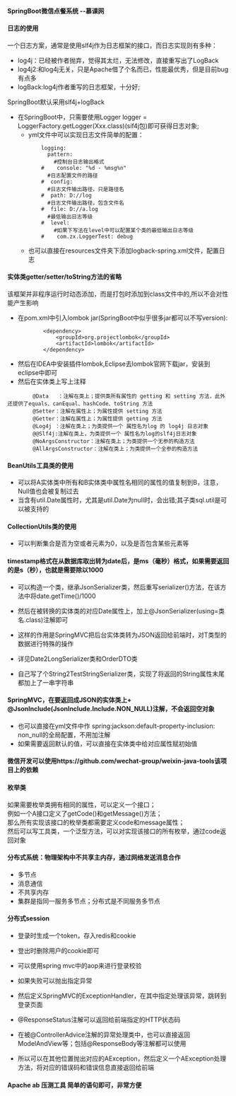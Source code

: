 #### SpringBoot微信点餐系统 --慕课网

#### 日志的使用 
一个日志方案，通常是使用slf4j作为日志框架的接口，而日志实现则有多种：
* log4j：已经被作者抛弃，觉得其太烂，无法修改，直接重写出了LogBack
* log4j2:和log4j无关，只是Apache借了个名而已，性能最优秀，但是目前bug有点多
* logBack:log4j作者重写的日志框架，十分好;

SpringBoot默认采用slf4j+logBack

* 在SpringBoot中，只需要使用Logger logger = LoggerFactory.getLogger(Xxx.class)(sif4j包)即可获得日志对象;
    * yml文件中可以实现日志文件简单的配置：
        ~~~
            logging:
              pattern:
                #控制台日志输出格式
            #    console: "%d - %msg%n"
              #日志配置文件的路径
            #  config:
              #日志文件输出路径，只是路径名
            #  path: D://log
              #日志文件输出路径，包含文件名
            #  file: D://a.log
              #最低输出日志等级
            #  level:
                #如果下写法在level中可以配置某个类的最低输出日志等级
            #    com.zx.LoggerTest: debug
        ~~~
    * 也可以直接在resources文件夹下添加logback-spring.xml文件，配置日志

#### 实体类getter/setter/toString方法的省略
该框架并非程序运行时动态添加，而是打包时添加到class文件中的,所以不会对性能产生影响
* 在pom.xml中引入lombok jar(SpringBoot中似乎很多jar都可以不写version):
    ~~~
            <dependency>
                <groupId>org.projectlombok</groupId>
                <artifactId>lombok</artifactId>
            </dependency>
    ~~~
* 然后在IDEA中安装插件lombok,Eclipse去lombok官网下载jar，安装到eclipse中即可
* 然后在实体类上写上注释
~~~
        @Data   ：注解在类上；提供类所有属性的 getting 和 setting 方法，此外还提供了equals、canEqual、hashCode、toString 方法
        @Setter：注解在属性上；为属性提供 setting 方法
        @Getter：注解在属性上；为属性提供 getting 方法
        @Log4j ：注解在类上；为类提供一个 属性名为log 的 log4j 日志对象
        @@Slf4j:注解在类上，为类提供一个 属性名为log的slf4j日志对象
        @NoArgsConstructor：注解在类上；为类提供一个无参的构造方法
        @AllArgsConstructor：注解在类上；为类提供一个全参的构造方法 
~~~

#### BeanUtils工具类的使用
* 可以将A实体类中所有和B实体类中属性名相同的属性的值复制到B，注意，Null值也会被复制过去
* 当含有util.Date属性时，尤其是util.Date为null时，会出错;其子类sql.util是可以被支持的

#### CollectionUtils类的使用
* 可以判断集合是否为空或者元素为0，以及是否包含某些元素等

#### timestamp格式在从数据库取出转为date后，是ms（毫秒）格式，如果需要返回的是s（秒），也就是需要除以1000
* 可以构造一个类，继承JsonSerializer<T>类，然后重写serializer()方法，在该方法中将date.getTime()/1000
* 然后在被转换的实体类的对应Date属性上，加上@JsonSerializer(using=类名.class)注解即可
* 这样的作用是SpringMVC把后台实体类转为JSON返回给前端时，对T类型的数据进行特殊的操作
* 详见Date2LongSerializer类和OrderDTO类

* 自己写了个String2TestStringSerializer类，实现了将返回的String属性末尾都加上了一串字符串

#### SpringMVC，在要返回成JSON的实体类上+ @JsonInclude(JsonInclude.Include.NON_NULL)注解，不会返回空对象
* 也可以直接在yml文件中作 spring:jackson:default-property-inclusion: non_null的全局配置，不用加注解
* 如果需要返回默认的值，可以直接在实体类中给对应属性赋初始值

#### 微信开发可以使用https://github.com/wechat-group/weixin-java-tools该项目上的依赖

#### 枚举类
如果需要枚举类拥有相同的属性，可以定义一个接口；  
例如一个A接口定义了getCode()和getMessage()方法；  
那么所有实现该接口的枚举类都需要定义code和message属性；  
然后可以写工具类，一个泛型方法，可以对实现该接口的所有枚举，通过code返回对象

#### 分布式系统：物理架构中不共享主内存，通过网络发送消息合作
* 多节点
* 消息通信
* 不共享内存
* 集群是指同一服务多节点；分布式是不同服务多节点

#### 分布式session
* 登录时生成一个token，存入redis和cookie
* 登出时删除用户的cookie即可

* 可以使用spring mvc中的aop来进行登录校验
* 如果失败可以抛出指定异常
* 然后定义SpringMVC的ExceptionHandler，在其中指定处理该异常，跳转到登录页面
* @ResponseStatus注解可以返回给前端指定的HTTP状态码
* 在被@ControllerAdvice注解的异常处理类中，也可以直接返回ModelAndView等；包括@ResponseBody等注解都可以使用
* 所以可以在其他位置抛出对应的AException，然后定义一个AException处理方法，将对应的错误码和错误信息直接返回给前端

#### Apache ab 压测工具 简单的语句即可，非常方便

